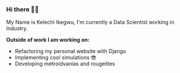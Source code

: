 ### Hi there 👋🏾

My Name is Kelechi Ikegwu, I'm currently a Data Scientist working in Industry. 

**Outside of work I am working on:**
- Refactoring my personal website with Django 
- Implementing cool simulations 😎
- Developing metroidvanias and rougelites 

<!--
**ikegwukc/ikegwukc** is a ✨ _special_ ✨ repository because its `README.md` (this file) appears on your GitHub profile.

Here are some ideas to get you started:

- 🔭 I’m currently working on ...
- 🌱 I’m currently learning ...
- 👯 I’m looking to collaborate on ...
- 🤔 I’m looking for help with ...
- 💬 Ask me about ...
- 📫 How to reach me: ...
- 😄 Pronouns: ...
- ⚡ Fun fact: ...
-->
